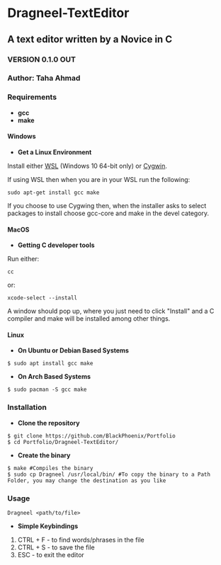 # Dragneel-TextEditor

## A text editor written by a Novice in C
### VERSION 0.1.0 OUT
### Author: Taha Ahmad


### Requirements
- **gcc**
- **make** 

#### Windows

- **Get a Linux Environment**

Install either [WSL](https://learn.microsoft.com/en-us/windows/wsl/install) (Windows 10 64-bit only) or [Cygwin](https://cygwin.com/install.html).

If using WSL then when you are in your WSL run the following:
```
sudo apt-get install gcc make
```

If you choose to use Cygwing then, when the installer asks to select packages to install choose gcc-core and make in the devel category.

#### MacOS

- **Getting C developer tools**

Run either:
```
cc 
```
or:
```
xcode-select --install
```
A window should pop up, where you just need to click "Install" and a C compiler and make will be installed among other things.

#### Linux
- **On Ubuntu or Debian Based Systems**
```
$ sudo apt install gcc make
```

- **On Arch Based Systems**
```
$ sudo pacman -S gcc make
```

### Installation
- **Clone the repository**
```
$ git clone https://github.com/BlackPhoenix/Portfolio
$ cd Portfolio/Dragneel-TextEditor/
```

- **Create the binary**
```
$ make #Compiles the binary
$ sudo cp Dragneel /usr/local/bin/ #To copy the binary to a Path Folder, you may change the destination as you like
```

### Usage
```
Dragneel <path/to/file>
```

- **Simple Keybindings**
1. CTRL + F - to find words/phrases in the file
2. CTRL + S - to save the file
3. ESC - to exit the editor
